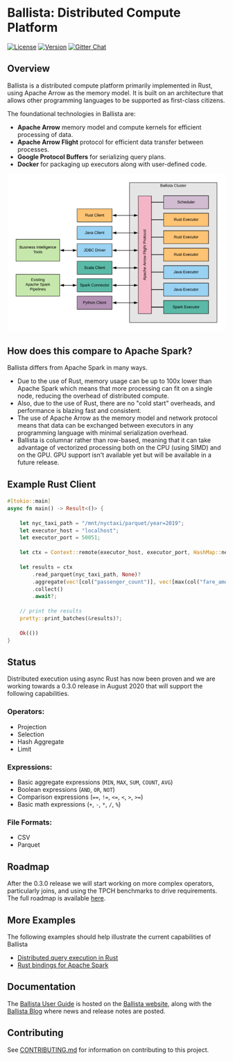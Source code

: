 # Ballista: Distributed Compute Platform

[![License](https://img.shields.io/badge/License-Apache%202.0-blue.svg)](https://opensource.org/licenses/Apache-2.0)
[![Version](https://img.shields.io/crates/v/ballista.svg)](https://crates.io/crates/ballista)
[![Gitter Chat](https://badges.gitter.im/ballista-rs/community.svg)](https://gitter.im/ballista-rs/community?utm_source=badge&utm_medium=badge&utm_campaign=pr-badge&utm_content=badge)

## Overview

Ballista is a distributed compute platform primarily implemented in Rust, using Apache Arrow as the memory model. It is 
built on an architecture that allows other programming languages to be supported as first-class citizens.

The foundational technologies in Ballista are:

- **Apache Arrow** memory model and compute kernels for efficient processing of data.
- **Apache Arrow Flight** protocol for efficient data transfer between processes.
- **Google Protocol Buffers** for serializing query plans.
- **Docker** for packaging up executors along with user-defined code.

![Ballista Architecture Diagram](docs/ballista-architecture.png)

## How does this compare to Apache Spark?

Ballista differs from Apache Spark in many ways.

- Due to the use of Rust, memory usage can be up to 100x lower than Apache Spark which means that more processing can 
fit on a single node, reducing the overhead of distributed compute.
- Also, due to the use of Rust, there are no "cold start" overheads, and performance is blazing fast and consistent.
- The use of Apache Arrow as the memory model and network protocol means that data can be exchanged between executors in
any programming language with minimal serialization overhead.
- Ballista is columnar rather than row-based, meaning that it can take advantage of vectorized processing both on the
CPU (using SIMD) and on the GPU. GPU support isn't available yet but will be available in a future release.

## Example Rust Client

```rust
#[tokio::main]
async fn main() -> Result<()> {

    let nyc_taxi_path = "/mnt/nyctaxi/parquet/year=2019";
    let executor_host = "localhost";
    let executor_port = 50051;

    let ctx = Context::remote(executor_host, executor_port, HashMap::new());

    let results = ctx
        .read_parquet(nyc_taxi_path, None)?
        .aggregate(vec![col("passenger_count")], vec![max(col("fare_amount"))])?
        .collect()
        .await?;

    // print the results
    pretty::print_batches(&results)?;

    Ok(())
}
```

## Status

Distributed execution using async Rust has now been proven and we are working towards a 0.3.0 release in August 2020 
that will support the following capabilities.

### Operators:

- Projection
- Selection
- Hash Aggregate
- Limit

### Expressions:

- Basic aggregate expressions (`MIN`, `MAX`, `SUM`, `COUNT`, `AVG`)
- Boolean expressions (`AND`, `OR`, `NOT`)
- Comparison expressions (`==`, `!=`, `<=`, `<`, `>`, `>=`)
- Basic math expressions (`+`, `-`, `*`, `/`, `%`)

### File Formats:

- CSV
- Parquet

## Roadmap

After the 0.3.0 release we will start working on more complex operators, particularly joins, and using the TPCH
benchmarks to drive requirements. The full roadmap is available [here](https://github.com/ballista-compute/ballista/milestones).

## More Examples

The following examples should help illustrate the current capabilities of Ballista

- [Distributed query execution in Rust](https://github.com/ballista-compute/ballista/tree/main/rust/examples/distributed-query)
- [Rust bindings for Apache Spark](https://github.com/ballista-compute/ballista/tree/main/rust/examples/apache-spark-rust-bindings)

## Documentation

The [Ballista User Guide](https://ballistacompute.org/docs/) is hosted on the 
[Ballista website](https://ballistacompute.org/), along with the [Ballista Blog](https://ballistacompute.org/) where 
news and release notes are posted.
## Contributing

See [CONTRIBUTING.md](CONTRIBUTING.md) for information on contributing to this project.





